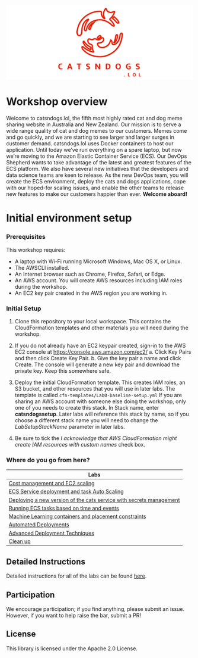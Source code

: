 ![alt text](images/1.png "catsndogs.lol Logo")


# Workshop overview
Welcome to catsndogs.lol, the fifth most highly rated cat and dog meme sharing website in Australia and New Zealand. Our mission is to serve a wide range quality of cat and dog memes to our customers. Memes come and go quickly, and we are starting to see larger and larger surges in customer demand.
catsndogs.lol uses Docker containers to host our application. Until today we’ve run everything on a spare laptop, but now we’re moving to the Amazon Elastic Container Service (ECS). Our DevOps Shepherd wants to take advantage of the latest and greatest features of the ECS platform. We also have several new initiatives that the developers and data science teams are keen to release.
As the new DevOps team, you will create the ECS environment, deploy the cats and dogs applications, cope with our hoped-for scaling issues, and enable the other teams to release new features to make our customers happier than ever.
**Welcome aboard!**

# Initial environment setup

### Prerequisites
This workshop requires:
- A laptop with Wi-Fi running Microsoft Windows, Mac OS X, or Linux.
- The AWSCLI installed.
- An Internet browser such as Chrome, Firefox, Safari, or Edge.
- An AWS account. You will create AWS resources including IAM roles during the workshop.
- An EC2 key pair created in the AWS region you are working in.

### Initial Setup
1.	Clone this repository to your local workspace. This contains the CloudFormation templates and other materials you will need during the workshop.

2.	If you do not already have an EC2 keypair created, sign-in to the AWS EC2 console at https://console.aws.amazon.com/ec2/
a.	Click Key Pairs and then click Create Key Pair.
b.	Give the key pair a name and click Create. The console will generate a new key pair and download the private key. Keep this somewhere safe.

2.	Deploy the initial CloudFormation template. This creates IAM roles, an S3 bucket, and other resources that you will use in later labs. The template is called `cfn-templates/Lab0-baseline-setup.yml` If you are sharing an AWS account with someone else doing the workshop, only one of you needs to create this stack.
In Stack name, enter **catsndogssetup**. Later labs will reference this stack by name, so if you choose a different stack name you will need to change the *LabSetupStackName* parameter in later labs.

3.	Be sure to tick the *I acknowledge that AWS CloudFormation might create IAM resources with custom names* check box.

### Where do you go from here?

| Labs |
| ------------- |
| [Cost management and EC2 scaling](Lab-1-Artifacts/) |
| [ECS Service deployment and task Auto Scaling](Lab-2-Artifacts/) |
| [Deploying a new version of the cats service with secrets management](Lab-3-Artifacts/) |
| [Running ECS tasks based on time and events](Lab-4-Artifacts/) |
| [Machine Learning containers and placement constraints](Lab-5-Artifacts/) |
| [Automated Deployments](Lab-6-Artifacts/) |
| [Advanced Deployment Techniques](Lab-7-Artifacts/) |
| [Clean up](Lab-99-Clean-up) |

## Detailed Instructions

Detailed instructions for all of the labs can be found [here](Docs/).

## Participation

We encourage participation; if you find anything, please submit an issue. However, if you want to help raise the bar, submit a PR!

## License

This library is licensed under the Apache 2.0 License.
